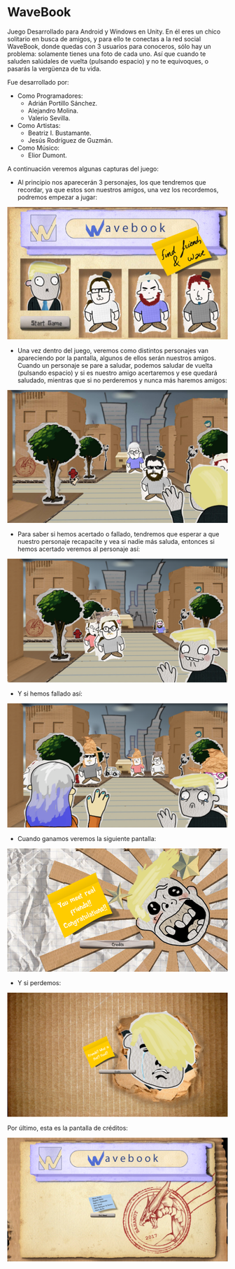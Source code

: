# WaveBook
Juego Desarrollado para Android y Windows en Unity.
En él eres un chico solitario en busca de amigos, y para ello te conectas a la red social WaveBook, donde quedas con 3 usuarios para conoceros, sólo hay un problema: solamente tienes una foto de cada uno. Así que cuando te saluden salúdales de vuelta (pulsando espacio) y no te equivoques, o pasarás la vergüenza de tu vida. 

Fue desarrollado por:
  - Como Programadores:
    - Adrián Portillo Sánchez.
    - Alejandro Molina.
    - Valerio Sevilla.
  - Como Artistas:
    - Beatriz I. Bustamante.
    - Jesús Rodríguez de Guzmán.
  - Como Músico:
    - Elior Dumont.

A continuación veremos algunas capturas del juego:
  
  - Al principio nos aparecerán 3 personajes, los que tendremos que recordar, ya que estos son nuestros amigos, una vez los recordemos,         podremos empezar a jugar:  
  
  ![mainmenu](Capturas/menu.jpg)
  
  - Una vez dentro del juego, veremos como distintos personajes van apareciendo por la pantalla, algunos de ellos serán nuestros amigos.       Cuando un personaje se pare a saludar, podemos saludar de vuelta (pulsando espacio) y si es nuestro amigo acertaremos y ese quedará         saludado, mientras que si no perderemos y nunca más haremos amigos:  
  
  ![juego](Capturas/juego.jpg)
  
  - Para saber si hemos acertado o fallado, tendremos que esperar a que nuestro personaje recapacite y vea si nadie más saluda, entonces si     hemos acertado veremos al personaje así:  
  
  ![acertar](Capturas/acertar.png)
  
  - Y si hemos fallado así:  
  
  ![fallar](Capturas/fallar.png)
  
  - Cuando ganamos veremos la siguiente pantalla:
    
  ![victoria](Capturas/victoria.png)
  
  - Y si perdemos:    
  
  ![derrota](Capturas/derrota.png)
  
  Por último, esta es la pantalla de créditos: 
  
  ![creditos](Capturas/creditos.png)
  
  
  
